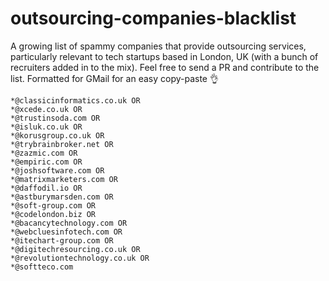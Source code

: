 # outsourcing-companies-blacklist
A growing list of spammy companies that provide outsourcing services, particularly relevant to tech startups based in London, UK (with a bunch of recruiters added in to the mix). Feel free to send a PR and contribute to the list. Formatted for GMail for an easy copy-paste 👌
```
*@classicinformatics.co.uk OR
*@xcede.co.uk OR
*@trustinsoda.com OR
*@isluk.co.uk OR
*@korusgroup.co.uk OR
*@trybrainbroker.net OR
*@zazmic.com OR
*@empiric.com OR
*@joshsoftware.com OR
*@matrixmarketers.com OR
*@daffodil.io OR
*@astburymarsden.com OR
*@soft-group.com OR
*@codelondon.biz OR
*@bacancytechnology.com OR
*@webcluesinfotech.com OR
*@itechart-group.com OR
*@digitechresourcing.co.uk OR
*@revolutiontechnology.co.uk OR
*@softteco.com
```
